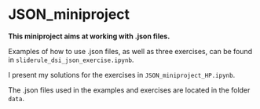 # JSON_miniproject

**This miniproject aims at working with .json files.**

Examples of how to use .json files, as well as three exercises, can be found in ```sliderule_dsi_json_exercise.ipynb```.

I present my solutions for the exercises in ```JSON_miniproject_HP.ipynb```.

The .json files used in the examples and exercises are located in the folder ```data```.
